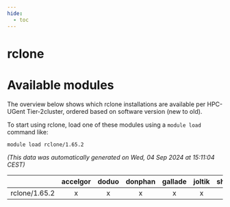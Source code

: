 ```yaml
---
hide:
  - toc
---
```


rclone
======

# Available modules


The overview below shows which rclone installations are available per HPC-UGent Tier-2cluster, ordered based on software version (new to old).

To start using rclone, load one of these modules using a `module load` command like:

```shell
module load rclone/1.65.2
```

*(This data was automatically generated on Wed, 04 Sep 2024 at 15:11:04 CEST)*  

| |accelgor|doduo|donphan|gallade|joltik|shinx|skitty|
| :---: | :---: | :---: | :---: | :---: | :---: | :---: | :---: |
|rclone/1.65.2|x|x|x|x|x|-|x|
